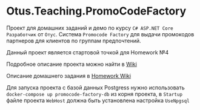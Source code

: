# Otus.Teaching.PromoCodeFactory

Проект для домашних заданий и демо по курсу `C# ASP.NET Core Разработчик` от `Отус`.
Cистема `Promocode Factory` для выдачи промокодов партнеров для клиентов по группам предпочтений.

Данный проект является стартовой точкой для Homework №4

Подробное описание проекта можно найти в [Wiki](https://gitlab.com/devgrav/otus.teaching.promocodefactory/-/wikis/Home)

Описание домашнего задания в [Homework Wiki](https://gitlab.com/devgrav/otus.teaching.promocodefactory/-/wikis/Homework-4)

Для запуска проекта с базой данных Postgress нужно использовать `docker-compose up promocode-factory-db` из корня проекта, в `Startup` файле проекта `WebHost` должна быть установлена настройка `UseNpgsql`